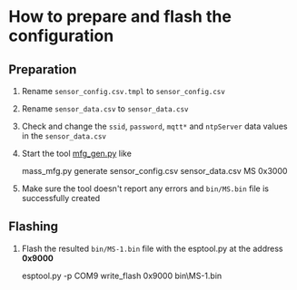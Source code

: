 # How to prepare and flash the configuration
## Preparation
1. Rename `sensor_config.csv.tmpl` to `sensor_config.csv`
1. Rename `sensor_data.csv` to `sensor_data.csv`
1. Check and change the `ssid`, `password`, `mqtt*` and `ntpServer` data values in the `sensor_data.csv`
1. Start the tool [mfg_gen.py](https://docs.espressif.com/projects/esp-idf/en/latest/esp32/api-reference/storage/mass_mfg.html) like
    
    mass_mfg.py generate sensor_config.csv sensor_data.csv MS 0x3000
1. Make sure the tool doesn't report any errors and `bin/MS.bin` file is successfully created
## Flashing
1. Flash the resulted `bin/MS-1.bin` file with the esptool.py at the address **0x9000**
    
    esptool.py -p COM9 write_flash 0x9000 bin\MS-1.bin
